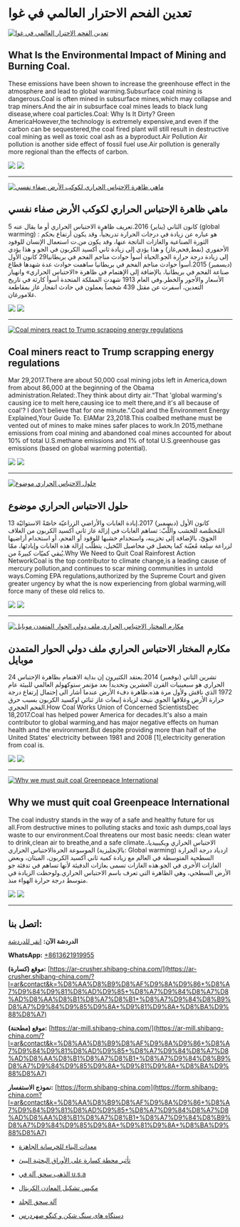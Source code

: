 # تعدين الفحم الاحترار العالمي في غوا

<a href="https://swt.shibang-china.com/?l=ar&img&k=%D8%AA%D8%B9%D8%AF%D9%8A%D9%86+%D8%A7%D9%84%D9%81%D8%AD%D9%85+%D8%A7%D9%84%D8%A7%D8%AD%D8%AA%D8%B1%D8%A7%D8%B1+%D8%A7%D9%84%D8%B9%D8%A7%D9%84%D9%85%D9%8A+%D9%81%D9%8A+%D8%BA%D9%88%D8%A7" target="_blank">![تعدين الفحم الاحترار العالمي في غوا](http://static.shibang-china.com/all-800x300/357.jpg)</a>

## What Is the Environmental Impact of Mining and Burning Coal.
These emissions have been shown to increase the greenhouse effect in the atmosphere and lead to global warming.Subsurface coal mining is dangerous.Coal is often mined in subsurface mines,which may collapse and trap miners.And the air in subsurface coal mines leads to black lung disease,where coal particles.Coal: Why Is It Dirty? Green AmericaHowever,the technology is extremely expensive,and even if the carbon can be sequestered,the coal fired plant will still result in destructive coal mining as well as toxic coal ash as a byproduct.Air Pollution Air pollution is another side effect of fossil fuel use.Air pollution is generally more regional than the effects of carbon.


<a href="https://whatsapp.shibangsoft.com/WhatsApp.php" target="_blank" title="WhatsApp">![](http://static.shibang-china.com/icon/whatsapp.png)</a> <a href="https://swt.shibang-china.com/?l=ar&icon&k=%D8%AA%D8%B9%D8%AF%D9%8A%D9%86+%D8%A7%D9%84%D9%81%D8%AD%D9%85+%D8%A7%D9%84%D8%A7%D8%AD%D8%AA%D8%B1%D8%A7%D8%B1+%D8%A7%D9%84%D8%B9%D8%A7%D9%84%D9%85%D9%8A+%D9%81%D9%8A+%D8%BA%D9%88%D8%A7" target="_blank">![](http://static.shibang-china.com/icon/chat-ar.png)</a>

---

<a href="https://swt.shibang-china.com/?l=ar&img&k=%D8%AA%D8%B9%D8%AF%D9%8A%D9%86+%D8%A7%D9%84%D9%81%D8%AD%D9%85+%D8%A7%D9%84%D8%A7%D8%AD%D8%AA%D8%B1%D8%A7%D8%B1+%D8%A7%D9%84%D8%B9%D8%A7%D9%84%D9%85%D9%8A+%D9%81%D9%8A+%D8%BA%D9%88%D8%A7" target="_blank">![ماهي ظاهرة الإحتباس الحراري لكوكب الأرض صفاء نفسي](http://static.shibang-china.com/all-800x300/67.jpg)</a>

## ماهي ظاهرة الإحتباس الحراري لكوكب الأرض صفاء نفسي
5 كانون الثاني (يناير) 2016.تعريف ظاهرة الاحتباس الحراري أو ما يقال عنه (global warming) : هو عباره عن زيادة في درجات الحرارة تدريجياً، وقد يكون أرتفاع بحكم الثورة الصناعية والغازات الناتجة عنها، وقد يكون من.ت‌ استعمال الإنسان للوقود الأحفوري (نفط,فحم,غاز) و هذا يؤدي إلى زيادة ثاني أكسيد الكربون في الجو و هذا يؤدي إلى زيادة درجة حرارة الجو.الحياة أسوأ حوادث مناجم الفحم في بريطانيا29 كانون الأول (ديسمبر) 2015.أسوأ حوادث مناجم الفحم في بريطانيا ساهمت حوادث عدة شهدها قطاع صناعة الفحم في بريطانيا، بالإضافة إلى الإهتمام في ظاهرة «الاحتباس الحراري» وانهيار الأسعار والأجور والخطر.وفي العام 1913 شهدت المملكة المتحدة أسوأ كارثة في تاريخ التعدين، أسفرت عن مقتل 439 شخصاً يعملون في حادث انفجار غاز بمقاطعة غلامورغان.


<a href="https://whatsapp.shibangsoft.com/WhatsApp.php" target="_blank" title="WhatsApp">![](http://static.shibang-china.com/icon/whatsapp.png)</a> <a href="https://swt.shibang-china.com/?l=ar&icon&k=%D8%AA%D8%B9%D8%AF%D9%8A%D9%86+%D8%A7%D9%84%D9%81%D8%AD%D9%85+%D8%A7%D9%84%D8%A7%D8%AD%D8%AA%D8%B1%D8%A7%D8%B1+%D8%A7%D9%84%D8%B9%D8%A7%D9%84%D9%85%D9%8A+%D9%81%D9%8A+%D8%BA%D9%88%D8%A7" target="_blank">![](http://static.shibang-china.com/icon/chat-ar.png)</a>

---

<a href="https://swt.shibang-china.com/?l=ar&img&k=%D8%AA%D8%B9%D8%AF%D9%8A%D9%86+%D8%A7%D9%84%D9%81%D8%AD%D9%85+%D8%A7%D9%84%D8%A7%D8%AD%D8%AA%D8%B1%D8%A7%D8%B1+%D8%A7%D9%84%D8%B9%D8%A7%D9%84%D9%85%D9%8A+%D9%81%D9%8A+%D8%BA%D9%88%D8%A7" target="_blank">![Coal miners react to Trump scrapping energy regulations](http://static.shibang-china.com/all-800x300/996.jpg)</a>

## Coal miners react to Trump scrapping energy regulations
Mar 29,2017.There are about 50,000 coal mining jobs left in America,down from about 86,000 at the beginning of the Obama administration.Related:.They think about dirty air.“That &#39;global warming&#39;s causing ice to melt here,causing ice to melt there,and it&#39;s all because of coal&#39;? I don&#39;t believe that for one minute.”.Coal and the Environment Energy Explained,Your Guide To. EIAMar 23,2018.This coalbed methane must be vented out of mines to make mines safer places to work.In 2015,methane emissions from coal mining and abandoned coal mines accounted for about 10% of total U.S.methane emissions and 1% of total U.S.greenhouse gas emissions (based on global warming potential).


<a href="https://whatsapp.shibangsoft.com/WhatsApp.php" target="_blank" title="WhatsApp">![](http://static.shibang-china.com/icon/whatsapp.png)</a> <a href="https://swt.shibang-china.com/?l=ar&icon&k=%D8%AA%D8%B9%D8%AF%D9%8A%D9%86+%D8%A7%D9%84%D9%81%D8%AD%D9%85+%D8%A7%D9%84%D8%A7%D8%AD%D8%AA%D8%B1%D8%A7%D8%B1+%D8%A7%D9%84%D8%B9%D8%A7%D9%84%D9%85%D9%8A+%D9%81%D9%8A+%D8%BA%D9%88%D8%A7" target="_blank">![](http://static.shibang-china.com/icon/chat-ar.png)</a>

---

<a href="https://swt.shibang-china.com/?l=ar&img&k=%D8%AA%D8%B9%D8%AF%D9%8A%D9%86+%D8%A7%D9%84%D9%81%D8%AD%D9%85+%D8%A7%D9%84%D8%A7%D8%AD%D8%AA%D8%B1%D8%A7%D8%B1+%D8%A7%D9%84%D8%B9%D8%A7%D9%84%D9%85%D9%8A+%D9%81%D9%8A+%D8%BA%D9%88%D8%A7" target="_blank">![حلول الاحتباس الحراري موضوع](http://static.shibang-china.com/all-800x300/326.jpg)</a>

## حلول الاحتباس الحراري موضوع
13 كانون الأول (ديسمبر) 2017.إبادة الغابات والأراضي الزراعيّة خاصّةً الاستوائيّة المُخصَّصة للخشب واللُّبّ: تساهم الغابات في إزالة غاز ثاني أكسيد الكربون من الغلاف الجويّ، بالإضافة إلى تخزينه، واستخدام خشبها للوقود أو الفحم، أو استخدام أراضيها لزراعة سِلعة مُعيّنة كما يحصل في محاصيل النّخيل، يتطلّب إزالة هذه الغابات وإبادتَها، ممّا يُبقي كميّات كبيرةً من.Why We Need to Quit Coal Rainforest Action NetworkCoal is the top contributor to climate change,is a leading cause of mercury pollution,and continues to scar mining communities in untold ways.Coming EPA regulations,authorized by the Supreme Court and given greater urgency by what the is now experiencing from global warming,will force many of these old relics to.


<a href="https://whatsapp.shibangsoft.com/WhatsApp.php" target="_blank" title="WhatsApp">![](http://static.shibang-china.com/icon/whatsapp.png)</a> <a href="https://swt.shibang-china.com/?l=ar&icon&k=%D8%AA%D8%B9%D8%AF%D9%8A%D9%86+%D8%A7%D9%84%D9%81%D8%AD%D9%85+%D8%A7%D9%84%D8%A7%D8%AD%D8%AA%D8%B1%D8%A7%D8%B1+%D8%A7%D9%84%D8%B9%D8%A7%D9%84%D9%85%D9%8A+%D9%81%D9%8A+%D8%BA%D9%88%D8%A7" target="_blank">![](http://static.shibang-china.com/icon/chat-ar.png)</a>

---

<a href="https://swt.shibang-china.com/?l=ar&img&k=%D8%AA%D8%B9%D8%AF%D9%8A%D9%86+%D8%A7%D9%84%D9%81%D8%AD%D9%85+%D8%A7%D9%84%D8%A7%D8%AD%D8%AA%D8%B1%D8%A7%D8%B1+%D8%A7%D9%84%D8%B9%D8%A7%D9%84%D9%85%D9%8A+%D9%81%D9%8A+%D8%BA%D9%88%D8%A7" target="_blank">![مكارم المختار الاحتباس الحراري ملف دولي الحوار المتمدن موبايل](http://static.shibang-china.com/all-800x300/996.jpg)</a>

## مكارم المختار الاحتباس الحراري ملف دولي الحوار المتمدن موبايل
24 تشرين الثاني (نوفمبر) 2014.يعتقد الكثيرون إن بداية الاهتمام بظاهرة الإحتباس الحراري هو سبعينيات القرن العشرين وتحديداً بعد مؤتمر ستوكهولم العالمي للبيئة عام 1972 الذي ناقش ولأول مرة هذه.ظاهرة دفء الأرض عندما أشار الى إحتمال إرتفاع درجة حرارة الأرض وغلافها الجوي نتيجة لزيادة إنبعاث غاز ثنائي اوكسيد الكربون بسبب حرق الفحم الحجري.How Coal Works Union of Concerned ScientistsDec 18,2017.Coal has helped power America for decades.It&#39;s also a main contributor to global warming,and has major negative effects on human health and the environment.But despite providing more than half of the United States&#39; electricity between 1981 and 2008 [1],electricity generation from coal is.


<a href="https://whatsapp.shibangsoft.com/WhatsApp.php" target="_blank" title="WhatsApp">![](http://static.shibang-china.com/icon/whatsapp.png)</a> <a href="https://swt.shibang-china.com/?l=ar&icon&k=%D8%AA%D8%B9%D8%AF%D9%8A%D9%86+%D8%A7%D9%84%D9%81%D8%AD%D9%85+%D8%A7%D9%84%D8%A7%D8%AD%D8%AA%D8%B1%D8%A7%D8%B1+%D8%A7%D9%84%D8%B9%D8%A7%D9%84%D9%85%D9%8A+%D9%81%D9%8A+%D8%BA%D9%88%D8%A7" target="_blank">![](http://static.shibang-china.com/icon/chat-ar.png)</a>

---

<a href="https://swt.shibang-china.com/?l=ar&img&k=%D8%AA%D8%B9%D8%AF%D9%8A%D9%86+%D8%A7%D9%84%D9%81%D8%AD%D9%85+%D8%A7%D9%84%D8%A7%D8%AD%D8%AA%D8%B1%D8%A7%D8%B1+%D8%A7%D9%84%D8%B9%D8%A7%D9%84%D9%85%D9%8A+%D9%81%D9%8A+%D8%BA%D9%88%D8%A7" target="_blank">![Why we must quit coal Greenpeace International](http://static.shibang-china.com/all-800x300/200.jpg)</a>

## Why we must quit coal Greenpeace International
The coal industry stands in the way of a safe and healthy future for us all.From destructive mines to polluting stacks and toxic ash dumps,coal lays waste to our environment.Coal threatens our most basic needs: clean water to drink,clean air to breathe,and a safe climate.الاحتباس الحراري ويكيبيديا، الموسوعة الحرةالاحتباس الحراري (بالإنجليزية: Global warming) ازدياد درجة الحرارة السطحية المتوسطة في العالم مع زيادة كمية ثاني أكسيد الكربون، الميثان، وبعض الغازات الأخرى في الجو.هذه الغازات تسمى بغازات الدفيئة لأنها تساهم في تدفئة جو الأرض السطحي، وهي الظاهرة التي تعرف باسم الاحتباس الحراري.ولوحظت الزيادة في متوسط درجة حرارة الهواء منذ.


<a href="https://whatsapp.shibangsoft.com/WhatsApp.php" target="_blank" title="WhatsApp">![](http://static.shibang-china.com/icon/whatsapp.png)</a> <a href="https://swt.shibang-china.com/?l=ar&icon&k=%D8%AA%D8%B9%D8%AF%D9%8A%D9%86+%D8%A7%D9%84%D9%81%D8%AD%D9%85+%D8%A7%D9%84%D8%A7%D8%AD%D8%AA%D8%B1%D8%A7%D8%B1+%D8%A7%D9%84%D8%B9%D8%A7%D9%84%D9%85%D9%8A+%D9%81%D9%8A+%D8%BA%D9%88%D8%A7" target="_blank">![](http://static.shibang-china.com/icon/chat-ar.png)</a>

---
## اتصل بنا:

**الدردشة الآن:** [انقر للدردشة](https://swt.shibang-china.com?l=ar&contact&k=%D8%AA%D8%B9%D8%AF%D9%8A%D9%86+%D8%A7%D9%84%D9%81%D8%AD%D9%85+%D8%A7%D9%84%D8%A7%D8%AD%D8%AA%D8%B1%D8%A7%D8%B1+%D8%A7%D9%84%D8%B9%D8%A7%D9%84%D9%85%D9%8A+%D9%81%D9%8A+%D8%BA%D9%88%D8%A7)

**WhatsApp:**  [+8613621919955](https://whatsapp.shibangsoft.com/WhatsApp.php)

**موقع (كسارة):** [https://ar-crusher.shibang-china.com/](https://ar-crusher.shibang-china.com/?l=ar&contact&k=%D8%AA%D8%B9%D8%AF%D9%8A%D9%86+%D8%A7%D9%84%D9%81%D8%AD%D9%85+%D8%A7%D9%84%D8%A7%D8%AD%D8%AA%D8%B1%D8%A7%D8%B1+%D8%A7%D9%84%D8%B9%D8%A7%D9%84%D9%85%D9%8A+%D9%81%D9%8A+%D8%BA%D9%88%D8%A7)

**موقع (مطحنة):** [https://ar-mill.shibang-china.com/](https://ar-mill.shibang-china.com/?l=ar&contact&k=%D8%AA%D8%B9%D8%AF%D9%8A%D9%86+%D8%A7%D9%84%D9%81%D8%AD%D9%85+%D8%A7%D9%84%D8%A7%D8%AD%D8%AA%D8%B1%D8%A7%D8%B1+%D8%A7%D9%84%D8%B9%D8%A7%D9%84%D9%85%D9%8A+%D9%81%D9%8A+%D8%BA%D9%88%D8%A7)

**نموذج الاستفسار:** [https://form.shibang-china.com](https://form.shibang-china.com?l=ar&contact&k=%D8%AA%D8%B9%D8%AF%D9%8A%D9%86+%D8%A7%D9%84%D9%81%D8%AD%D9%85+%D8%A7%D9%84%D8%A7%D8%AD%D8%AA%D8%B1%D8%A7%D8%B1+%D8%A7%D9%84%D8%B9%D8%A7%D9%84%D9%85%D9%8A+%D9%81%D9%8A+%D8%BA%D9%88%D8%A7)

* [معدات البناء للخرسانة الجاهزة](../24/%D9%85%D8%B9%D8%AF%D8%A7%D8%AA%20%D8%A7%D9%84%D8%A8%D9%86%D8%A7%D8%A1%20%D9%84%D9%84%D8%AE%D8%B1%D8%B3%D8%A7%D9%86%D8%A9%20%D8%A7%D9%84%D8%AC%D8%A7%D9%87%D8%B2%D8%A9.md)

* [تأثير محطة كسارة على الأوراق البحثية البيئ](../24/%D8%AA%D8%A3%D8%AB%D9%8A%D8%B1%20%D9%85%D8%AD%D8%B7%D8%A9%20%D9%83%D8%B3%D8%A7%D8%B1%D8%A9%20%D8%B9%D9%84%D9%89%20%D8%A7%D9%84%D8%A3%D9%88%D8%B1%D8%A7%D9%82%20%D8%A7%D9%84%D8%A8%D8%AD%D8%AB%D9%8A%D8%A9%20%D8%A7%D9%84%D8%A8%D9%8A%D8%A6.md)

* [الذهب سحق آلة في u.s.a](../25/%D8%A7%D9%84%D8%B0%D9%87%D8%A8%20%D8%B3%D8%AD%D9%82%20%D8%A2%D9%84%D8%A9%20%D9%81%D9%8A%20u.s.a.md)

* [مكبس تشكيل المعادن الكريتال](../21/%D9%85%D9%83%D8%A8%D8%B3%20%D8%AA%D8%B4%D9%83%D9%8A%D9%84%20%D8%A7%D9%84%D9%85%D8%B9%D8%A7%D8%AF%D9%86%20%D8%A7%D9%84%D9%83%D8%B1%D9%8A%D8%AA%D8%A7%D9%84.md)

* [آلة سحق الجلد](../22/%D8%A2%D9%84%D8%A9%20%D8%B3%D8%AD%D9%82%20%D8%A7%D9%84%D8%AC%D9%84%D8%AF.md)

* [دستگاه های سنگ شکن و کنگو صهردرس](../22/%D8%AF%D8%B3%D8%AA%DA%AF%D8%A7%D9%87%20%D9%87%D8%A7%DB%8C%20%D8%B3%D9%86%DA%AF%20%D8%B4%DA%A9%D9%86%20%D9%88%20%DA%A9%D9%86%DA%AF%D9%88%20%D8%B5%D9%87%D8%B1%D8%AF%D8%B1%D8%B3.md)